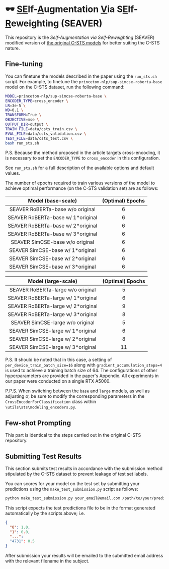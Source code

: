 # 🕶️ <u>SE</u>lf-<u>A</u>ugmentation <u>V</u>ia S<u>E</u>lf-<u>R</u>eweighting (SEAVER)

This repository is the *Self-Augmentation via Self-Reweighting* (SEAVER) modified version of [the original C-STS models](https://github.com/princeton-nlp/c-sts) for better suiting the C-STS nature.

## Fine-tuning
You can finetune the models described in the paper using the `run_sts.sh` script. For example, to finetune the `princeton-nlp/sup-simcse-roberta-base` model on the C-STS dataset, run the following command:

```bash
MODEL=princeton-nlp/sup-simcse-roberta-base \
ENCODER_TYPE=cross_encoder \
LR=3e-5 \
WD=0.1 \
TRANSFORM=True \
OBJECTIVE=mse \
OUTPUT_DIR=output \
TRAIN_FILE=data/csts_train.csv \
EVAL_FILE=data/csts_validation.csv \
TEST_FILE=data/csts_test.csv \
bash run_sts.sh
```

P.S. Because the method proposed in the article targets cross-encoding, it is necessary to set the `ENCODER_TYPE` to `cross_encoder` in this configuration.

See `run_sts.sh` for a full description of the available options and default values.

The number of epochs required to train various versions of the model to achieve optimal performance (on the C-STS validation set) are as follows:

|        Model (base-scale)         | (Optimal) Epochs |
| :-------------------------------: | :--------------: |
| SEAVER RoBERTa-base w/o original  |        6         |
| SEAVER RoBERTa-base w/ 1*original |        6         |
| SEAVER RoBERTa-base w/ 2*original |        6         |
| SEAVER RoBERTa-base w/ 3*original |        6         |
|  SEAVER SimCSE-base w/o original  |        6         |
| SEAVER SimCSE-base w/ 1*original  |        6         |
| SEAVER SimCSE-base w/ 2*original  |        6         |
| SEAVER SimCSE-base w/ 3*original  |        6         |

|        Model (large-scale)         | (Optimal) Epochs |
| :--------------------------------: | :--------------: |
| SEAVER RoBERTa-large w/o original  |        5         |
| SEAVER RoBERTa-large w/ 1*original |        6         |
| SEAVER RoBERTa-large w/ 2*original |        9         |
| SEAVER RoBERTa-large w/ 3*original |        8         |
|  SEAVER SimCSE-large w/o original  |        5         |
| SEAVER SimCSE-large w/ 1*original  |        6         |
| SEAVER SimCSE-large w/ 2*original  |        8         |
| SEAVER SimCSE-large w/ 3*original  |        11        |

P.S. It should be noted that in this case, a setting of `per_device_train_batch_size=16` along with `gradient_accumulation_steps=4` is used to achieve a training batch size of 64. The configurations of other hyperparameters are provided in the paper's Appendix. All experiments in our paper were conducted on a single RTX A5000.

P.P.S. When switching between the `base` and `large` models, as well as adjusting $\alpha$, be sure to modify the corresponding parameters in the `CrossEncoderForClassification` class within `\utils\sts\modeling_encoders.py`.

## Few-shot Prompting
This part is identical to the steps carried out in the original C-STS repository.

## Submitting Test Results

This section submits test results in accordance with the submission method stipulated by the C-STS dataset to prevent leakage of test set labels.

You can scores for your model on the test set by submitting your predictions using the `make_test_submission.py` script as follows:

```bash
python make_test_submission.py your_email@email.com /path/to/your/predictions.json
```

This script expects the test predictions file to be in the format generated automatically by the scripts above; i.e.

  ```json
  {
    "0": 1.0,
    "1": 0.0,
    "...":
    "4731": 0.5
  }
  ```

After submission your results will be emailed to the submitted email address with the relevant filename in the subject.

